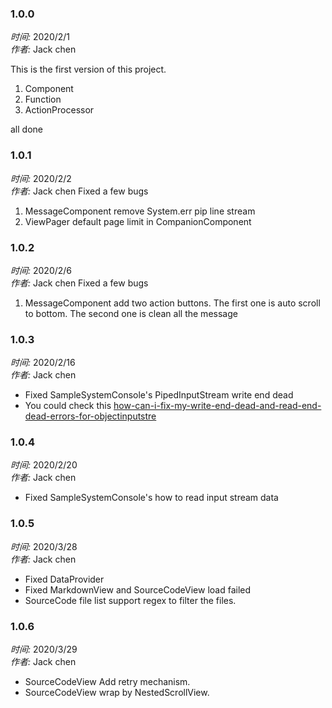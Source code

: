 ### 1.0.0
*时间:* 2020/2/1<br>
*作者:* Jack chen

This is the first version of this project.

1. Component
2. Function
3. ActionProcessor

all done


### 1.0.1
*时间:* 2020/2/2<br>
*作者:* Jack chen
Fixed a few bugs

1. MessageComponent remove System.err pip line stream
2. ViewPager default page limit in CompanionComponent

### 1.0.2
*时间:* 2020/2/6<br>
*作者:* Jack chen
Fixed a few bugs

1. MessageComponent add two action buttons.
    The first one is auto scroll to bottom.
    The second one is clean all the message


### 1.0.3
*时间:* 2020/2/16<br>
*作者:* Jack chen

* Fixed SampleSystemConsole's PipedInputStream write end dead
* You could check this [how-can-i-fix-my-write-end-dead-and-read-end-dead-errors-for-objectinputstre](https://stackoverflow.com/questions/43640846/how-can-i-fix-my-write-end-dead-and-read-end-dead-errors-for-objectinputstre)

### 1.0.4
*时间:* 2020/2/20<br>
*作者:* Jack chen

* Fixed SampleSystemConsole's how to read input stream data

### 1.0.5
*时间:* 2020/3/28<br>
*作者:* Jack chen

* Fixed DataProvider
* Fixed MarkdownView and SourceCodeView load failed
* SourceCode file list support regex to filter the files.

### 1.0.6
*时间:* 2020/3/29<br>
*作者:* Jack chen

* SourceCodeView Add retry mechanism.
* SourceCodeView wrap by NestedScrollView.